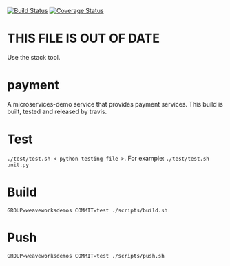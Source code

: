 [![Build Status](https://travis-ci.org/microservices-demo/payment.svg?branch=haskell)](https://travis-ci.org/microservices-demo/payment) [![Coverage Status](https://coveralls.io/repos/github/microservices-demo/payment/badge.svg?branch=haskell)](https://coveralls.io/github/microservices-demo/payment?branch=haskell)

# THIS FILE IS OUT OF DATE

Use the stack tool.


# payment
A microservices-demo service that provides payment services.
This build is built, tested and released by travis.

# Test
`./test/test.sh < python testing file >`. For example: `./test/test.sh unit.py`

# Build
`GROUP=weaveworksdemos COMMIT=test ./scripts/build.sh`

# Push
`GROUP=weaveworksdemos COMMIT=test ./scripts/push.sh`

